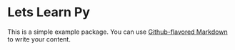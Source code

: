 # Lets Learn Py

This is a simple example package. You can use [Github-flavored Markdown](https://guides.github.com/features/mastering-markdown/) to write your content.
